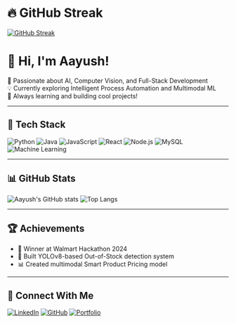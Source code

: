 # 🔥 GitHub Streak

[![GitHub Streak](https://github-readme-streak-stats.herokuapp.com?user=renu-aayush-maddi&theme=radical&hide_border=false)](https://git.io/streak-stats) 
# 👋 Hi, I'm Aayush!

🚀 Passionate about AI, Computer Vision, and Full-Stack Development  
💡 Currently exploring Intelligent Process Automation and Multimodal ML  
🌱 Always learning and building cool projects!

---

## 🧰 Tech Stack
![Python](https://img.shields.io/badge/Python-3776AB?logo=python&logoColor=white)
![Java](https://img.shields.io/badge/Java-007396?logo=java&logoColor=white)
![JavaScript](https://img.shields.io/badge/JavaScript-F7DF1E?logo=javascript&logoColor=black)
![React](https://img.shields.io/badge/React-20232A?logo=react&logoColor=61DAFB)
![Node.js](https://img.shields.io/badge/Node.js-43853D?logo=node-dot-js&logoColor=white)
![MySQL](https://img.shields.io/badge/MySQL-4479A1?logo=mysql&logoColor=white)
![Machine Learning](https://img.shields.io/badge/ML-102230?logo=tensorflow&logoColor=orange)

---

## 📊 GitHub Stats
![Aayush's GitHub stats](https://github-readme-stats.vercel.app/api?username=aayush-codes&show_icons=true&theme=radical)
![Top Langs](https://github-readme-stats.vercel.app/api/top-langs/?username=aayush-codes&layout=compact&theme=radical)

---

## 🏆 Achievements
- 🥇 Winner at Walmart Hackathon 2024
- 🤖 Built YOLOv8-based Out-of-Stock detection system
- 📊 Created multimodal Smart Product Pricing model

---

## 💬 Connect With Me
[![LinkedIn](https://img.shields.io/badge/LinkedIn-0A66C2?logo=linkedin&logoColor=white)](https://linkedin.com/in/your-profile)
[![GitHub](https://img.shields.io/badge/GitHub-181717?logo=github&logoColor=white)](https://github.com/aayush-codes)
[![Portfolio](https://img.shields.io/badge/Portfolio-000000?logo=vercel&logoColor=white)](https://yourportfolio.com)
